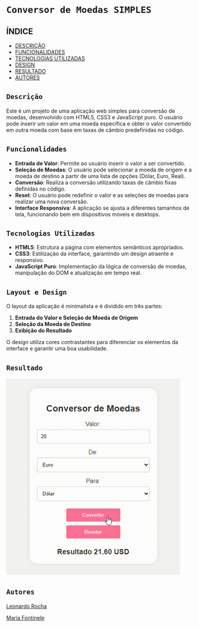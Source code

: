 # ``Conversor de Moedas SIMPLES``

## ÍNDICE
* [DESCRIÇÃO](#descrição)
* [FUNCIONALIDADES](#funcionalidades)
* [TECNOLOGIAS UTILIZADAS](#tecnologias-utilizadas)
* [DESIGN](#layout-e-design)
* [RESULTADO](#resultado)
* [AUTORES](#autores)
 
## ``Descrição``
 
Este é um projeto de uma aplicação web simples para conversão de moedas, desenvolvido com HTML5, CSS3 e JavaScript puro. O usuário pode inserir um valor em uma moeda específica e obter o valor convertido em outra moeda com base em taxas de câmbio predefinidas no código.
 
## ``Funcionalidades``
 
- **Entrada de Valor**: Permite ao usuário inserir o valor a ser convertido.
- **Seleção de Moedas**: O usuário pode selecionar a moeda de origem e a moeda de destino a partir de uma lista de opções (Dólar, Euro, Real).
- **Conversão**: Realiza a conversão utilizando taxas de câmbio fixas definidas no código.
- **Reset**: O usuário pode redefinir o valor e as seleções de moedas para realizar uma nova conversão.
- **Interface Responsiva**: A aplicação se ajusta a diferentes tamanhos de tela, funcionando bem em dispositivos móveis e desktops.
 
## ``Tecnologias Utilizadas``
 
- **HTML5**: Estrutura a página com elementos semânticos apropriados.
- **CSS3**: Estilização da interface, garantindo um design atraente e responsivo.
- **JavaScript Puro**: Implementação da lógica de conversão de moedas, manipulação do DOM e atualização em tempo real.
 
## ``Layout e Design``
 
O layout da aplicação é minimalista e é dividido em três partes:
1. **Entrada do Valor e Seleção de Moeda de Origem**
2. **Seleção da Moeda de Destino**
3. **Exibição do Resultado**
 
O design utiliza cores contrastantes para diferenciar os elementos da interface e garantir uma boa usabilidade.
 
## ``Resultado``
![](img/Gravando.gif)

## ``Autores``
[Leonardo Rocha](https://github.com/LeonardoRochaMarista/LeonardoRochaMarista)

[Maria Fontinele](https://github.com/dudafontinele)

